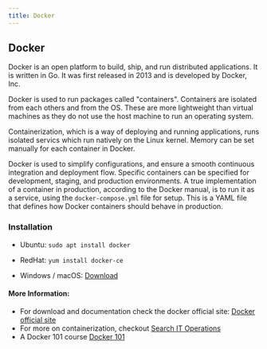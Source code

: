 ```yaml
---
title: Docker
---
```

## Docker

Docker is an open platform to build, ship, and run distributed applications. It is written in Go. It was first released in 2013 and is developed by Docker, Inc.

Docker is used to run packages called "containers". Containers are isolated from each others and from the OS. These are more lightweight than virtual machines as they do not use the host machine to run an operating system.

Containerization, which is a way of deploying and running applications, runs isolated servics which run natively on the Linux kernel. Memory can be set manually for each container in Docker.

Docker is used to simplify configurations, and ensure a smooth continuous integration and deployment flow. Specific containers can be specified for development, staging, and production environments. A true implementation of a container in production, according to the Docker manual, is to run it as a service, using the  `docker-compose.yml` file for setup. This is a YAML file that defines how Docker containers should behave in production.

### Installation

* Ubuntu: `sudo apt install docker`

* RedHat: `yum install docker-ce`

* Windows / macOS: [Download](https://www.docker.com/get-started)

#### More Information:
* For download and documentation check the docker official site: [Docker official site](https://www.docker.com)
* For more on containerization, checkout [Search IT Operations](https://searchitoperations.techtarget.com/definition/application-containerization-app-containerization)
* A Docker 101 course [Docker 101](https://github.com/docker/labs/tree/master/beginner/)
